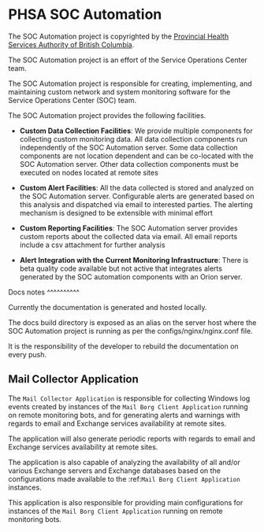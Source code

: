 PHSA SOC Automation
===================

The SOC Automation project is copyrighted by the 
[Provincial Health Services Authority of British Columbia](http://www.phsa.ca/).

The SOC Automation project is an effort of the Service Operations Center
team.

The SOC Automation project is responsible for creating, implementing, and maintaining
custom network and system monitoring software for the
Service Operations Center (SOC) team.

The SOC Automation project provides the following facilities.

* **Custom Data Collection Facilities**:
  We provide multiple components for collecting custom monitoring data.
  All data collection components run independently of the SOC Automation
  server. Some data collection components are not location dependent and 
  can be co-located with the SOC Automation server. Other data collection
  components must be executed on nodes located at remote sites
  
* **Custom Alert Facilities**:
  All the data collected is stored and analyzed on the SOC Automation server.
  Configurable alerts are generated based on this analysis and dispatched via
  email to interested parties. The alerting mechanism is designed to be
  extensible with minimal effort

* **Custom Reporting Facilities**:
  The SOC Automation server provides custom reports about the collected data
  via email. All email reports include a csv attachment for further analysis

* **Alert Integration with the Current Monitoring Infrastructure**:
  There is beta quality code available but not active that integrates alerts
  generated by the SOC automation components with an Orion server.
  
Docs notes
^^^^^^^^^^

Currently the documentation is generated and hosted locally.

The docs build directory is exposed as an alias on the server host where the
SOC Automation project is running as per the configs/nginx/nginx.conf file.

It is the responsibility of the developer to rebuild the documentation on
every push.
  
Mail Collector Application
--------------------------

The ``Mail Collector Application`` is responsible for collecting Windows
log events created by instances of the ``Mail Borg Client Application``
running on remote monitoring bots, and for generating alerts and warnings
with regards to  email and Exchange services availability at remote sites.

The application will also generate periodic reports with regards to  email
and Exchange services availability at remote sites.

The application is also capable of analyzing the availability of all and/or
various Exchange servers and Exchange databases based on the configurations
made available to the :ref:`Mail Borg Client Application` instances. 

This application is also responsible for providing main configurations for 
instances of the ``Mail Borg Client Application`` running on remote
monitoring bots.

